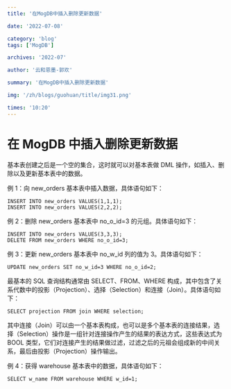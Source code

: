 ```yaml
---
title: '在MogDB中插入删除更新数据'

date: '2022-07-08'

category: 'blog'
tags: ['MogDB']

archives: '2022-07'

author: '云和恩墨-郭欢'

summary: '在MogDB中插入删除更新数据'

img: '/zh/blogs/guohuan/title/img31.png'

times: '10:20'
---
```


# 在 MogDB 中插入删除更新数据

基本表创建之后是一个空的集合，这时就可以对基本表做 DML 操作，如插入、删除以及更新基本表中的数据。

例 1：向 new_orders 基本表中插入数据，具体语句如下：

```
INSERT INTO new_orders VALUES(1,1,1);
INSERT INTO new_orders VALUES(2,2,2);
```

例 2：删除 new_orders 基本表中 no_o_id=3 的元组。具体语句如下：

```
INSERT INTO new_orders VALUES(3,3,3);
DELETE FROM new_orders WHERE no_o_id=3;
```

例 3：更新 new_orders 基本表中 no_w_id 列的值为 3。具体语句如下：

```
UPDATE new_orders SET no_w_id=3 WHERE no_o_id=2;
```

最基本的 SQL 查询结构通常由 SELECT、FROM、WHERE 构成，其中包含了关系代数中的投影（Projection）、选择（Selection）和连接（Join）。具体语句如下：

```
SELECT projection FROM join WHERE selection;
```

其中连接（Join）可以由一个基本表构成，也可以是多个基本表的连接结果，选择（Selection）操作是一组针对连接操作产生的结果的表达方式，这些表达式为 BOOL 类型，它们对连接产生的结果做过滤，过滤之后的元祖会组成新的中间关系，最后由投影（Projection）操作输出。

例 4：获得 warehouse 基本表中的数据，具体语句如下：

```
SELECT w_name FROM warehouse WHERE w_id=1;
```
